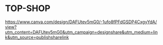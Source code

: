 # TOP-SHOP
https://www.canva.com/design/DAFUtev5mG0/-1ufo8fPFdGSDP4CxgyYdA/view?utm_content=DAFUtev5mG0&utm_campaign=designshare&utm_medium=link&utm_source=publishsharelink
